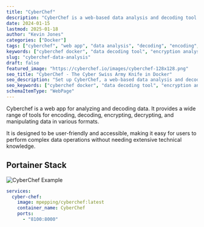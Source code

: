 ```yaml
---
title: "CyberChef"
description: "CyberChef is a web-based data analysis and decoding tool for encryption, encoding, compression, and data manipulation. Perfect for cybersecurity professionals, developers, and data analysts running in Docker."
date: 2024-01-15
lastmod: 2025-01-18
author: "Kevin Jones"
categories: ["Docker"]
tags: ["cyberchef", "web app", "data analysis", "decoding", "encoding", "encryption", "decryption", "data manipulation", "cybersecurity", "forensics", "hashing", "base64", "hex"]
keywords: ["cyberchef docker", "data decoding tool", "encryption analysis", "cybersecurity tools", "data manipulation web app"]
slug: "cyberchef-data-analysis"
draft: false
featured_image: "https://cyberchef.io/images/cyberchef-128x128.png"
seo_title: "CyberChef - The Cyber Swiss Army Knife in Docker"
seo_description: "Set up CyberChef, a web-based data analysis and decoding tool, using Docker. Perform encryption, encoding, compression, and data manipulation tasks with ease."
seo_keywords: ["cyberchef docker", "data decoding tool", "encryption analysis", "cybersecurity tools", "data manipulation web app", "docker cyberchef", "self-hosted data tool", "cyber forensics", "data analysis docker"]
schemaItemType: "WebPage"
---
```


Cyberchef is a web app for analyzing and decoding data. It provides a wide range of tools for encoding, decoding, encrypting, decrypting, and manipulating data in various formats.

It is designed to be user-friendly and accessible, making it easy for users to perform complex data operations without needing extensive technical knowledge.

## Portainer Stack

![CyberChef Example](../images/cyberchef_example.png)

```yaml
services:
  cyber-chef:
    image: mpepping/cyberchef:latest
    container_name: CyberChef
    ports:
      - "8100:8000"
```
